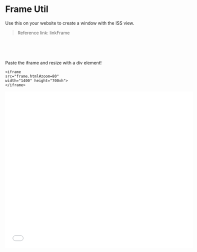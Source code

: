 # Frame Util
Use this on your website to create a window with the ISS view.

> Reference link: linkFrame

</br>
</br>
</br>

Paste the iframe and resize with a div element!

    <iframe
    src="frame.html#zoom=80"
    width="1400" height="700vh">
    </iframe>

<iframe width="600" height="500" id="gmap_canvas" src="frame.html" frameborder="0" scrolling="no" marginheight="0" marginwidth="0"></iframe>